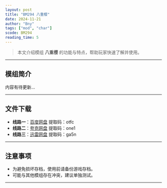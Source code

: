 ```yaml
---
layout: post
title: "BM294 八重樱"
date: 2024-11-21
author: "Bny"
tags: ["mod", "char"]
scode: BM294
reading_time: 5
---
```


> 本文介绍模组 **八重樱** 的功能与特点，帮助玩家快速了解并使用。

---

## 模组简介

内容有待更新...

---


## 文件下载
- **线路一**：[百度网盘](https://pan.baidu.com/s/18-CrIMdwWxwdZ50A2FQF1g?pwd=otfc)  提取码：otfc  
- **线路二**：[夸克网盘](https://pan.quark.cn/s/8d00343418f9?pwd=one1)  提取码：one1  
- **线路三**：[迅雷网盘](https://pan.xunlei.com/s/VOCCbSdXY8oHfbqGR1Lbb-jHA1?pwd=ga5n)  提取码：ga5n  

---

## 注意事项
- 为避免损坏存档，使用前请备份游戏存档。
- 可能与其他模组存在冲突，建议单独测试。

---

